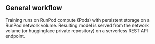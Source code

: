 ## General workflow

Training runs on RunPod compute (Pods) with persistent storage on a RunPod network volume. Resulting model is served from the network volume (or huggingface private repository) on a serverless REST API endpoint. 